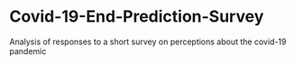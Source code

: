 # Covid-19-End-Prediction-Survey
Analysis of responses to a short survey on perceptions about the covid-19 pandemic
